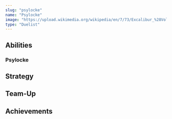 ```yaml
---
slug: "psylocke"
name: "Psylocke"
image: "https://upload.wikimedia.org/wikipedia/en/7/73/Excalibur_%28Vol._4%29%2C_No._19_%28Textless_Variant%29.jpg"
type: "Duelist"
---
```


[//]: # (TODO: Add description for Psylocke)
[//]: # (![image]&#40;{{.image}}&#41;)

## Abilities

### Psylocke

[//]: # (TODO: Add abilities for Psylocke)

## Strategy

[//]: # (TODO: Add strategy for Psylocke)

## Team-Up

[//]: # (TODO: Add team-up for Psylocke)

## Achievements

[//]: # (TODO: Add achievements for Psylocke)
